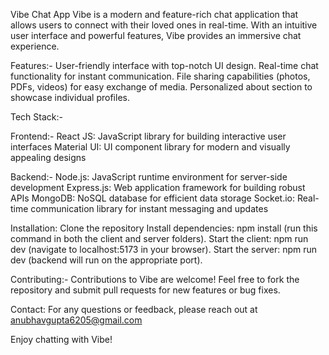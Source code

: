 Vibe Chat App
Vibe is a modern and feature-rich chat application that allows users to connect with their loved ones in real-time. With an intuitive user interface and powerful features, Vibe provides an immersive chat experience.

Features:-
User-friendly interface with top-notch UI design.
Real-time chat functionality for instant communication.
File sharing capabilities (photos, PDFs, videos) for easy exchange of media.
Personalized about section to showcase individual profiles.

Tech Stack:-

Frontend:-
React JS: JavaScript library for building interactive user interfaces
Material UI: UI component library for modern and visually appealing designs

Backend:-
Node.js: JavaScript runtime environment for server-side development
Express.js: Web application framework for building robust APIs
MongoDB: NoSQL database for efficient data storage
Socket.io: Real-time communication library for instant messaging and updates


Installation:
Clone the repository
Install dependencies: npm install (run this command in both the client and server folders).
Start the client: npm run dev (navigate to localhost:5173 in your browser).
Start the server: npm run dev (backend will run on the appropriate port).


Contributing:-
Contributions to Vibe are welcome! Feel free to fork the repository and submit pull requests for new features or bug fixes.



Contact:
For any questions or feedback, please reach out at anubhavgupta6205@gmail.com

Enjoy chatting with Vibe!
